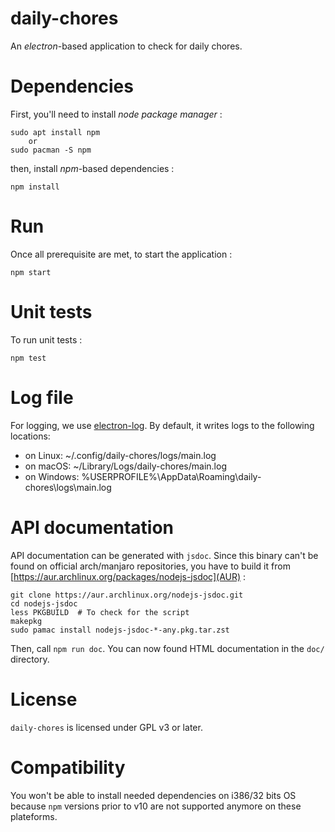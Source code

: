 # daily-chores

An *electron*-based application to check for daily chores.

# Dependencies

First, you'll need to install *node package manager* :

	sudo apt install npm
		or 
	sudo pacman -S npm

then, install *npm*-based dependencies :

	npm install

# Run

Once all prerequisite are met, to start the application :

	npm start

# Unit tests

To run unit tests :

	npm test

# Log file

For logging, we use [electron-log](https://www.npmjs.com/package/electron-log).
By default, it writes logs to the following locations:

* on Linux: ~/.config/daily-chores/logs/main.log
* on macOS: ~/Library/Logs/daily-chores/main.log
* on Windows: %USERPROFILE%\AppData\Roaming\daily-chores\logs\main.log

# API documentation

API documentation can be generated with `jsdoc`. Since this binary can't be
found on official arch/manjaro repositories, you have to build it from 
[https://aur.archlinux.org/packages/nodejs-jsdoc](AUR) :

	git clone https://aur.archlinux.org/nodejs-jsdoc.git
	cd nodejs-jsdoc
	less PKGBUILD  # To check for the script
	makepkg
	sudo pamac install nodejs-jsdoc-*-any.pkg.tar.zst

Then, call `npm run doc`. You can now found HTML documentation in the `doc/`
directory.

# License

`daily-chores` is licensed under GPL v3 or later.

# Compatibility

You won't be able to install needed dependencies on i386/32 bits OS because
`npm` versions prior to v10 are not supported anymore on these plateforms.

